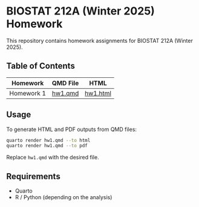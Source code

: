 # BIOSTAT 212A (Winter 2025) Homework

This repository contains homework assignments for BIOSTAT 212A (Winter 2025).

## Table of Contents

| Homework   | QMD File                 | HTML                       |
|------------|--------------------------|----------------------------|
| Homework 1 | [hw1.qmd](./hw1/hw1.qmd) | [hw1.html](https://yuranshi.github.io/biostat-212a-homework/hw1/hw1.html) |

## Usage

To generate HTML and PDF outputs from QMD files:

``` sh
quarto render hw1.qmd --to html
quarto render hw1.qmd --to pdf
```

Replace `hw1.qmd` with the desired file.

## Requirements

-   Quarto
-   R / Python (depending on the analysis)
